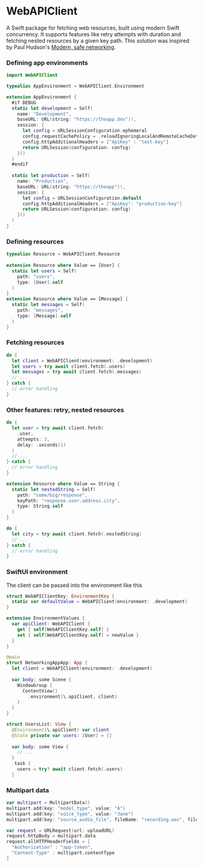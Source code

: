 # WebAPIClient

A Swift package for fetching web resources, built using modern Swift concurrency. It supports features like retry attempts with duration and fetching nested resources by a given key path. This solution was inspired by Paul Hudson's [Modern, safe networking](https://www.hackingwithswift.com/plus/unwrap-live-2023/modern-safe-networking).

### Defining app environments

```swift
import WebAPIClient

typealias AppEnvironment = WebAPIClient.Environment

extension AppEnvironment {
  #if DEBUG
  static let development = Self(
    name: "Development",
    baseURL: URL(string: "https://theapp.dev")!,
    session: {
      let config = URLSessionConfiguration.ephemeral
      config.requestCachePolicy = .reloadIgnoringLocalAndRemoteCacheData
      config.httpAdditionalHeaders = ["ApiKey" : "test-key"]
      return URLSession(configuration: config)
    }()
  )
  #endif
  
  static let production = Self(
    name: "Production",
    baseURL: URL(string: "https://theapp")!,
    session: {
      let config = URLSessionConfiguration.default
      config.httpAdditionalHeaders = ["ApiKey": "production-key"]
      return URLSession(configuration: config)
    }()
  )
}
```
                      
### Defining resources

```swift
typealias Resource = WebAPIClient.Resource
                                                                                                                                      
extension Resource where Value == [User] {
  static let users = Self(
    path: "users",
    type: [User].self
  )
}
extension Resource where Value == [Message] {
  static let messages = Self(
    path: "messages",
    type: [Message].self
  )
}
```

### Fetching resources

```swift
do {
  let client = WebAPIClient(environment: .development)
  let users = try await client.fetch(.users)
  let messages = try await client.fetch(.messages)
  // ...
} catch {
  // error handling
}
```

### Other features: retry, nested resources

```swift
do {
  let user = try await client.fetch(
    .user,
    attempts: 3,
    delay: .seconds(1)
  )
  // ...
} catch {
  // error handling
}
```
              
```swift
extension Resource where Value == String {
  static let nestedString = Self(
    path: "some/big/response",
    keyPath: "response.user.address.city",
    type: String.self
  )
}
```

```swift
do {
  let city = try await client.fetch(.nestedString)
  // ...
} catch {
  // error handling
}
```
        
### SwiftUI environment
                                                                           
The client can be passed into the environment like this
                                                                                                                                                                                       
```swift
struct WebAPIClientKey: EnvironmentKey {
  static var defaultValue = WebAPIClient(environment: .development)
}

extension EnvironmentValues {
  var apiClient: WebAPIClient {
    get { self[WebAPIClientKey.self] }
    set { self[WebAPIClientKey.self] = newValue }
  }
}
```

```swift
@main
struct NetworkingAppApp: App {
  let client = WebAPIClient(environment: .development)
  
  var body: some Scene {
    WindowGroup {
      ContentView()
        .environment(\.apiClient, client)
    }
  }
}
```
                                                                           
```swift
struct UsersList: View {
  @Environment(\.apiClient) var client
  @State private var users: [User] = []
  
  var body: some View {
    // ...
  }
  .task {
    users = try? await client.fetch(.users)
  }
```

### Multipart data

```swift
var multipart = MultipartData()
multipart.add(key: "model_type", value: "A")
multipart.add(key: "voice_type", value: "Jane")
multipart.add(key: "source_audio_file", fileName: "recording.wav", fileData: audioData, mimeType: "audio/wav")

var request = URLRequest(url: uploadURL)
request.httpBody = multipart.data
request.allHTTPHeaderFields = [
  "Authorization" : "app-token",
  "Content-Type" : multipart.contentType
]
```
